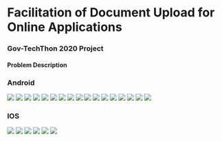 # Facilitation of Document Upload for Online Applications
### Gov-TechThon 2020 Project


#### Problem Description

### Android

![](https://imgur.com/FqkT0UA.jpg)
![](https://imgur.com/7WgR3or.jpg)
![](https://imgur.com/JCfR2I8.jpg)
![](https://imgur.com/X51dWco.jpg)
![](https://imgur.com/rVChyff.jpg)
![](https://imgur.com/YrRPnmM.jpg)
![](https://imgur.com/JunrINA.jpg)
![](https://imgur.com/G4z4QP0.jpg)
![](https://imgur.com/vVvkq0y.jpg)
![](https://imgur.com/rG89GBM.jpg)
![](https://imgur.com/KhOn1ik.jpg)
![](https://imgur.com/fjU1Nx9.jpg)
![](https://imgur.com/dj49Tgc.jpg)
![](https://imgur.com/zIMnsV6.jpg)
![](https://imgur.com/z9mPrwQ.jpg)
![](https://imgur.com/gVFH9lJ.jpg)
![](https://imgur.com/70Ih6tr.jpg)

### IOS
![](https://imgur.com/ulNAMeR.jpg)
![](https://imgur.com/aPxD8sb.jpg)
![](https://imgur.com/rFB8hgX.jpg)
![](https://imgur.com/2QjEotp.jpg)
![](https://imgur.com/15VKLyP.jpg)
![](https://imgur.com/WbQAAfm.jpg)
